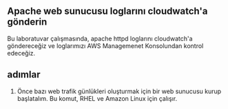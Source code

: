 Apache web sunucusu loglarını cloudwatch'a gönderin
--

Bu laboratuvar çalışmasında, apache httpd loglarını cloudwatch'a göndereceğiz ve loglarımızı AWS Managemenet Konsolundan kontrol edeceğiz.

## adımlar

1. Önce bazı web trafik günlükleri oluşturmak için bir web sunucusu kurup başlatalım. Bu komut, RHEL ve Amazon Linux için çalışır.
